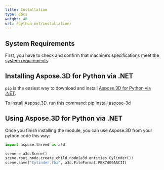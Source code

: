 ```yaml
---
title: Installation
type: docs
weight: 40
url: /python-net/installation/
---
```







## **System Requirements**

First, you have to check and confirm that machine’s specifications meet the [system requirements](/3d/python-net/system-requirements/).

## **Installing Aspose.3D for Python via .NET**
`pip` is the easiest way to download and install [Aspose.3D for Python via .NET](https://pypi.org/project/aspose-3d/).

To install Aspose.3D, run this command: pip install aspose-3d

## **Using Aspose.3D for Python via .NET**

Once you finish installing the module, you can use Aspose.3D from your python code this way:

```py
import aspose.threed as a3d

scene = a3d.Scene()
scene.root_node.create_child_node(a3d.entities.Cylinder())
scene.save("Cylinder.fbx", a3d.FileFormat.FBX7400ASCII)
```


